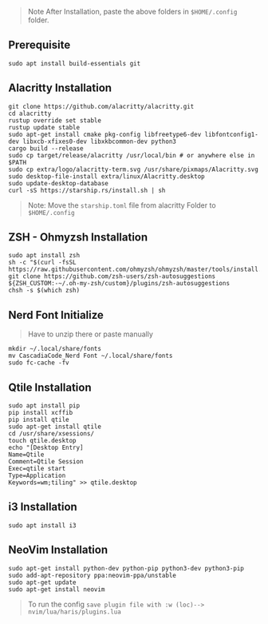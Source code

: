 > Note After Installation, paste the above folders in `$HOME/.config` folder.


## Prerequisite
```console
sudo apt install build-essentials git
```
## Alacritty Installation

```console
git clone https://github.com/alacritty/alacritty.git
cd alacritty
rustup override set stable
rustup update stable
sudo apt-get install cmake pkg-config libfreetype6-dev libfontconfig1-dev libxcb-xfixes0-dev libxkbcommon-dev python3
cargo build --release
sudo cp target/release/alacritty /usr/local/bin # or anywhere else in $PATH
sudo cp extra/logo/alacritty-term.svg /usr/share/pixmaps/Alacritty.svg
sudo desktop-file-install extra/linux/Alacritty.desktop
sudo update-desktop-database
curl -sS https://starship.rs/install.sh | sh
```
> Note: Move the   `starship.toml` file from alacritty Folder to `$HOME/.config`


## ZSH - Ohmyzsh Installation
```console
sudo apt install zsh
sh -c "$(curl -fsSL https://raw.githubusercontent.com/ohmyzsh/ohmyzsh/master/tools/install.sh)"
git clone https://github.com/zsh-users/zsh-autosuggestions ${ZSH_CUSTOM:-~/.oh-my-zsh/custom}/plugins/zsh-autosuggestions
chsh -s $(which zsh)
```

## Nerd Font Initialize
>Have to unzip there or paste manually
```console
mkdir ~/.local/share/fonts
mv CascadiaCode_Nerd Font ~/.local/share/fonts
sudo fc-cache -fv
```

## Qtile Installation
```console
sudo apt install pip
pip install xcffib
pip install qtile
sudo apt-get install qtile
cd /usr/share/xsessions/
touch qtile.desktop
echo "[Desktop Entry]
Name=Qtile
Comment=Qtile Session
Exec=qtile start
Type=Application
Keywords=wm;tiling" >> qtile.desktop
```

## i3 Installation
```console
sudo apt install i3
```

## NeoVim Installation
```console
sudo apt-get install python-dev python-pip python3-dev python3-pip
sudo add-apt-repository ppa:neovim-ppa/unstable
sudo apt-get update
sudo apt-get install neovim
```
> To run the config `save plugin file with :w (loc)--> nvim/lua/haris/plugins.lua`


